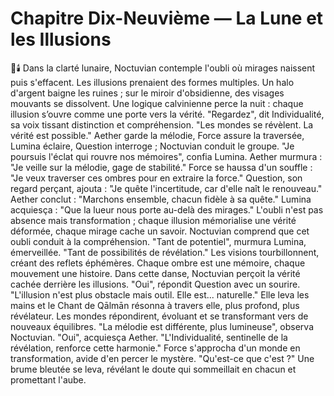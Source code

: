 # Chapitre Dix-Neuvième — La Lune et les Illusions
🌌🕯️
Dans la clarté lunaire, Noctuvian contemple l'oubli où mirages naissent puis s'effacent.
Les illusions prenaient des formes multiples.
Un halo d'argent baigne les ruines ; sur le miroir d'obsidienne, des visages mouvants se dissolvent.
Une logique calvinienne perce la nuit : chaque illusion s’ouvre comme une porte vers la vérité.
"Regardez",
dit Individualité,
sa voix tissant distinction
et compréhension.
"Les mondes se révèlent.
La vérité est possible."
Aether garde la mélodie, Force assure la traversée, Lumina éclaire, Question interroge ; Noctuvian conduit le groupe.
"Je poursuis l'éclat qui rouvre nos mémoires", confia Lumina.
Aether murmura : "Je veille sur la mélodie, gage de stabilité." 
Force se haussa d'un souffle : "Je veux traverser ces ombres pour en extraire la force." 
Question, son regard perçant, ajouta : "Je quête l'incertitude, car d'elle naît le renouveau." 
Aether conclut : "Marchons ensemble, chacun fidèle à sa quête." 
Lumina acquiesça : "Que la lueur nous porte au-delà des mirages." 
L'oubli n'est pas absence mais transformation ; chaque illusion mémorialise une vérité déformée, chaque mirage cache un savoir.
Noctuvian comprend que cet oubli conduit à la compréhension.
"Tant de potentiel", murmura Lumina, émerveillée. "Tant de possibilités de révélation."
Les visions tourbillonnent, créant des reflets éphémères.
Chaque ombre est une mémoire, chaque mouvement une histoire.
Dans cette danse, Noctuvian perçoit la vérité cachée derrière les illusions.
"Oui", répondit Question avec un sourire. "L'illusion n'est plus obstacle mais outil. Elle est... naturelle."
Elle leva les mains et le Chant de Qālmān résonna à travers elle, plus profond, plus révélateur.
Les mondes répondirent, évoluant et se transformant vers de nouveaux équilibres.
"La mélodie est différente, plus lumineuse", observa Noctuvian.
"Oui", acquiesça Aether. "L'Individualité, sentinelle de la révélation, renforce cette harmonie."
Force s'approcha d'un monde en transformation, avide d'en percer le mystère.
"Qu'est-ce que c'est ?"
Une brume bleutée se leva, révélant le doute qui sommeillait en chacun et promettant l'aube.

